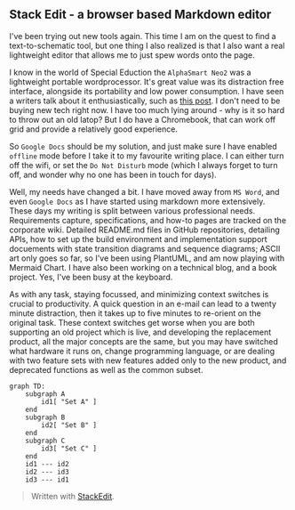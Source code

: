 

## Stack Edit - a browser based Markdown editor

I've been trying out new tools again. This time I am on the quest to find a text-to-schematic tool, but one thing I also realized is that I also want a real lightweight editor that allows me to just spew words onto the page.

I know in the world of Special Eduction the `AlphaSmart Neo2` was a lightweight portable wordprocessor. It's great value was its distraction free interface, alongside its portability and low power consumption. I have seen a writers talk about it enthusiastically, such as [this post](https://kadavy.net/blog/posts/alphasmart-portable-word-processor/). I don't need to be buying new tech right now. I have too much lying around - why is it so hard to throw out an old latop? But I do have a Chromebook, that can work off grid and provide a relatively good experience.

So `Google Docs` should be my solution, and just make sure I have enabled `offline` mode before I take it to my favourite writing place. I can either turn off the wifi, or set the `Do Not Disturb` mode (which I always forget to turn off, and wonder why no one has been in touch for days).

Well, my needs have changed a bit. I have moved away from `MS Word`, and even `Google Docs` as I have started using markdown more extensively. These days my writing is split between various professional needs.  Requirements capture, specifications, and how-to pages are tracked on the corporate wiki.  Detailed README.md files in GitHub repositories, detailing APIs, how to set up the build environment and implementation support docuements with state transition diagrams and sequence diagrams; ASCII art only goes so far, so I've been using PlantUML, and am now playing with Mermaid Chart. I have also been working on a technical blog, and a book project.  Yes, I've been busy at the keyboard.

As with any task, staying focussed, and minimizing context switches is crucial to productivity.  A quick question in an e-mail can lead to a twenty minute distraction, then it takes up to five minutes to re-orient on the original task. These context switches get worse when you are both supporting an old project which is live, and developing the replacement product, all the major concepts are the same, but you may have switched what hardware it runs on, change programming language, or are dealing with two feature sets with new features added only to the new product, and deprecated functions as well as the common subset.  
```mermaid
graph TD:
    subgraph A
        id1[ "Set A" ]
    end
    subgraph B
        id2[ "Set B" ]
    end
    subgraph C
        id3[ "Set C" ]
    end
    id1 --- id2
    id2 --- id3
    id3 --- id1
```


> Written with [StackEdit](https://stackedit.io/).
<!--stackedit_data:
eyJoaXN0b3J5IjpbLTE5ODkyMjkxNiwtMTc5OTE4NDEyMCwtNj
UxODY3MDY2LDExNDE3ODQxNTksLTk2ODQyMDU5OF19
-->